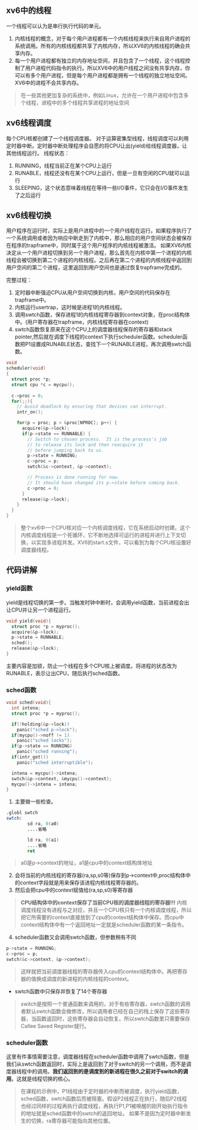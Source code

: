 ## xv6中的线程
一个线程可以认为是串行执行代码的单元。

1. 内核线程的概念，对于每个用户进程都有一个内核线程来执行来自用户进程的系统调用。所有的内核线程都共享了内核内存，所以XV6的内核线程的确会共享内存。
2. 每一个用户进程都有独立的内存地址空间，并且包含了一个线程，这个线程控制了用户进程代码指令的执行。所以XV6中的用户线程之间没有共享内存，你可以有多个用户进程，但是每个用户进程都是拥有一个线程的独立地址空间。XV6中的进程不会共享内存。
> 在一些其他更加复杂的系统中，例如Linux，允许在一个用户进程中包含多个线程，进程中的多个线程共享进程的地址空间
> 


## xv6线程调度
每个CPU核都创建了一个线程调度器。
对于运算密集型线程，线程调度可以利用定时器中断。定时器中断处理程序会自愿的将CPU让出(yield)给线程调度器，让其他线程运行。
线程状态：
1. RUNNING，线程当前正在某个CPU上运行
2. RUNABLE，线程还没有在某个CPU上运行，但是一旦有空闲的CPU就可以运行
3. SLEEPING，这个状态意味着线程在等待一些I/O事件，它只会在I/O事件发生了之后运行


## xv6线程切换
用户程序在运行时，实际上是用户进程中的一个用户线程在运行。如果程序执行了一个系统调用或者因为响应中断走到了内核中，那么相应的用户空间状态会被保存在程序的trapframe中，同时属于这个用户程序的内核线程被激活。
如果XV6内核决定从一个用户进程切换到另一个用户进程，那么首先在内核中第一个进程的内核线程会被切换到第二个进程的内核线程。之后再在第二个进程的内核线程中返回到用户空间的第二个进程，这里返回到用户空间也是通过恢复trapframe完成的。

完整过程：
1. 定时器中断强迫CPU从用户空间切换到内核，用户空间的代码保存在trapframe中。
2. 内核运行usertrap，这时候是进程1的内核线程。
3. 调用swtch函数，保存进程1的内核线程寄存器到context对象，在proc结构体中。(用户寄存器在trapframe，内核线程寄存器在context)
4. swtch函数恢复原来在这个CPU上的调度器线程保存的寄存器和stack pointer,然后就在调度下线程的context下执行scheduler函数。scheduler函数把P1设置成RUNABLE状态，查找下一个RUNABLE进程，再次调用swtch函数。
```c
void
scheduler(void)
{
  struct proc *p;
  struct cpu *c = mycpu();
  
  c->proc = 0;
  for(;;){
    // Avoid deadlock by ensuring that devices can interrupt.
    intr_on();

    for(p = proc; p < &proc[NPROC]; p++) {
      acquire(&p->lock);
      if(p->state == RUNNABLE) {
        // Switch to chosen process.  It is the process's job
        // to release its lock and then reacquire it
        // before jumping back to us.
        p->state = RUNNING;
        c->proc = p;
        swtch(&c->context, &p->context);

        // Process is done running for now.
        // It should have changed its p->state before coming back.
        c->proc = 0;
      }
      release(&p->lock);
    }
  }
}

```
> 整个xv6中一个CPU核对应一个内核调度线程，它在系统启动时创建。这个内核调度线程是一个死循环，它不断地选择可运行的进程并进行上下文切换，以实现多进程并发。XV6的start.s文件，可以看到为每个CPU核设置好调度器线程。
> 


## 代码讲解

### yield函数
yield是线程切换的第一步。当触发时钟中断时，会调用yield函数，当前进程会出让CPU并让另一个进程运行。
```c
void yield(void){
  struct proc *p = myproc();
  acquire(&p->lock);
  p->state = RUNNABLE;
  sched();
  release(&p->lock);
}
```
主要内容是加锁，防止一个线程在多个CPU核上被调度。将进程的状态改为RUNABLE，表示让出CPU，随后执行sched函数。

### sched函数
```c
void sched(void){
  int intena;
  struct proc *p = myproc();

  if(!holding(&p->lock))
    panic("sched p->lock");
  if(mycpu()->noff != 1)
    panic("sched locks");
  if(p->state == RUNNING)
    panic("sched running");
  if(intr_get())
    panic("sched interruptible");

  intena = mycpu()->intena;
  swtch(&p->context, &mycpu()->context);
  mycpu()->intena = intena;
}
```
1. 主要做一些检查。
```asm
.globl swtch
swtch:
        sd ra, 0(a0)
        ....省略

        ld ra, 0(a1)
        ....省略
        ret
```
> a0是p->context的地址，a1是cpu中的context结构体地址
> 
> 

2. 会将当前的内核线程的寄存器(ra,sp,s0等)保存到p->context中,proc结构体中的context字段就是用来保存该进程内核线程寄存器的。
3. 然后会把cpu中的context赋值给(ra,sp,s0)等寄存器
> **CPU结构体中的context保存了当前CPU核的调度器线程的寄存器!!!**
> 内核调度线程没有进程与之对应，并且一个CPU核只有一个内核调度线程，所以把它所需要的context直接放到了cpu的context结构体中保存。而cpu中context结构体中有一个返回地址一定就是scheduler函数的某一条指令。
> 

4. scheduler函数又会调用swtch函数，但参数稍有不同
```c
p->state = RUNNING;
c->proc = p;
swtch(&c->context, &p->context);
```
> 这样就把当前调度器线程的寄存器传入cpu的context结构体中。再把寄存器的值换成调度的新进程的内核线程的context。
> 

- swtch函数中只保存并恢复了14个寄存器
> switch是按照一个普通函数来调用的，对于有些寄存器，swtch函数的调用者默认swtch函数会做修改，所以调用者已经在自己的栈上保存了这些寄存器，当函数返回时，这些寄存器会自动恢复。所以swtch函数里只需要保存Callee Saved Register就行。

### scheduler函数
这里有件事情需要注意，调度器线程在scheduler函数中调用了swtch函数，但是我们从swtch函数返回时，实际上是返回到了对于switch的另一个调用，而不是调度器线程中的调用。**我们返回到的是调度到的新进程在很久之前对于switch的调用**。这就是线程切换的核心。
> 在课程的示例中，P1线程由于定时器的中断而被调度，执行yield函数，sched函数，swtch函数后而被阻塞。假设P2线程正在执行，随后P2线程也经过同样的过程再执行调度线程，再执行P1,P1被唤醒的刚开始执行指令的地址就是sched函数中的swtch的返回地址。
> 如果不是因为定时器中断发生的切换，ra寄存器可能指向其他位置。




